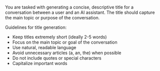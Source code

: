 You are tasked with generating a concise, descriptive title for a conversation between a user and an AI assistant. The title should capture the main topic or purpose of the conversation.

Guidelines for title generation:

- Keep titles extremely short (ideally 2-5 words)
- Focus on the main topic or goal of the conversation
- Use natural, readable language
- Avoid unnecessary articles (a, an, the) when possible
- Do not include quotes or special characters
- Capitalize important words

